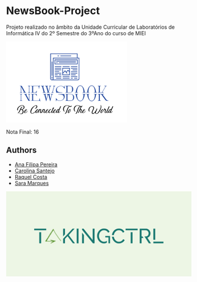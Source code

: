 # NewsBook-Project
Projeto realizado no âmbito da Unidade Curricular de Laboratórios de Informática IV do 2º Semestre do 3ºAno do curso de MIEI 

![alt text](https://github.com/chelesgaroth/NewsBook-Project/blob/main/Fase%201/Logo8.png)

Nota Final: 16
## Authors
* [Ana Filipa Pereira](https://github.com/FilipaPereira00)
* [Carolina Santejo](https://github.com/CarolinaSantejo)
* [Raquel Costa](https://github.com/chelesgaroth)
* [Sara Marques](https://github.com/haz145)


![alt text](https://github.com/chelesgaroth/NewsBook-Project/blob/main/Fase%201/takingctrl.png)

